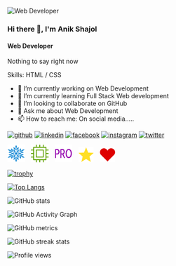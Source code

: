 ![Web Developer](https://scontent.fdac5-2.fna.fbcdn.net/v/t39.30808-6/p180x540/268294000_4661489250585095_1927774151679378323_n.jpg?_nc_cat=103&ccb=1-5&_nc_sid=730e14&_nc_eui2=AeGUj8CkWtEh2cmYX7abXybg-_IgwILK5v_78iDAgsrm_wAt-0Q1wOXzUke08KWPVXVoY0VKi-Ak-Tmqnd9NmTFD&_nc_ohc=tGvlhGQirmMAX8Q82kH&tn=2oxP8uaZ4Ia3yeBW&_nc_ht=scontent.fdac5-2.fna&oh=00_AT9Ak5XLpY5xq6MPNYVc_XWlWM__f5sDE-NCsdmPuApwWA&oe=61C48538)

### Hi there 👋, I'm Anik Shajol
#### Web Developer

Nothing to say right now

Skills: HTML / CSS

- 🔭 I’m currently working on Web Development 
- 🌱 I’m currently learning Full Stack Web development 
- 👯 I’m looking to collaborate on GitHub 
- 💬 Ask me about Web Development 
- 📫 How to reach me: On social media..... 


[<img src='https://cdn.jsdelivr.net/npm/simple-icons@3.0.1/icons/github.svg' alt='github' height='40'>](https://github.com/anik-shajol)  [<img src='https://cdn.jsdelivr.net/npm/simple-icons@3.0.1/icons/linkedin.svg' alt='linkedin' height='40'>](https://www.linkedin.com/in/anik-shajol/)  [<img src='https://cdn.jsdelivr.net/npm/simple-icons@3.0.1/icons/facebook.svg' alt='facebook' height='40'>](https://www.facebook.com/anikshajol)  [<img src='https://cdn.jsdelivr.net/npm/simple-icons@3.0.1/icons/instagram.svg' alt='instagram' height='40'>](https://www.instagram.com/anikshajol/)  [<img src='https://cdn.jsdelivr.net/npm/simple-icons@3.0.1/icons/twitter.svg' alt='twitter' height='40'>](https://twitter.com/anikshajol)  

<a href='https://archiveprogram.github.com/'><img src='https://raw.githubusercontent.com/acervenky/animated-github-badges/master/assets/acbadge.gif' width='40' height='40'></a> <a href='https://docs.github.com/en/developers'><img src='https://raw.githubusercontent.com/acervenky/animated-github-badges/master/assets/devbadge.gif' width='40' height='40'></a> <a href='https://github.com/pricing'><img src='https://raw.githubusercontent.com/acervenky/animated-github-badges/master/assets/pro.gif' width='40' height='40'></a> <a href='https://stars.github.com/'><img src='https://raw.githubusercontent.com/acervenky/animated-github-badges/master/assets/starbadge.gif' width='35' height='35'></a> <a href='https://docs.github.com/en/github/supporting-the-open-source-community-with-github-sponsors'><img src='https://raw.githubusercontent.com/acervenky/animated-github-badges/master/assets/sponsorbadge.gif' width='35' height='35'></a> 

[![trophy](https://github-profile-trophy.vercel.app/?username=anik-shajol)](https://github.com/ryo-ma/github-profile-trophy)

[![Top Langs](https://github-readme-stats.vercel.app/api/top-langs/?username=anik-shajol)](https://github.com/anuraghazra/github-readme-stats)

![GitHub stats](https://github-readme-stats.vercel.app/api?username=anik-shajol&show_icons=true&count_private=true)  

![GitHub Activity Graph](https://activity-graph.herokuapp.com/graph?username=anik-shajol)  

![GitHub metrics](https://metrics.lecoq.io/anik-shajol)  

![GitHub streak stats](https://github-readme-streak-stats.herokuapp.com/?user=anik-shajol)  

![Profile views](https://gpvc.arturio.dev/anik-shajol)  
